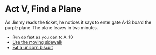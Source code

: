# Act V, Find a Plane

As Jimmy reads the ticket, he notices it says to enter gate A-13 board
the purple plane. The plane leaves in two minutes.

  * [Run as fast as you can to A-13](./1a.md)
  * [Use the moving sidewalk](./1b.md)
  * [Eat a unicorn biscuit](./1c.md)
